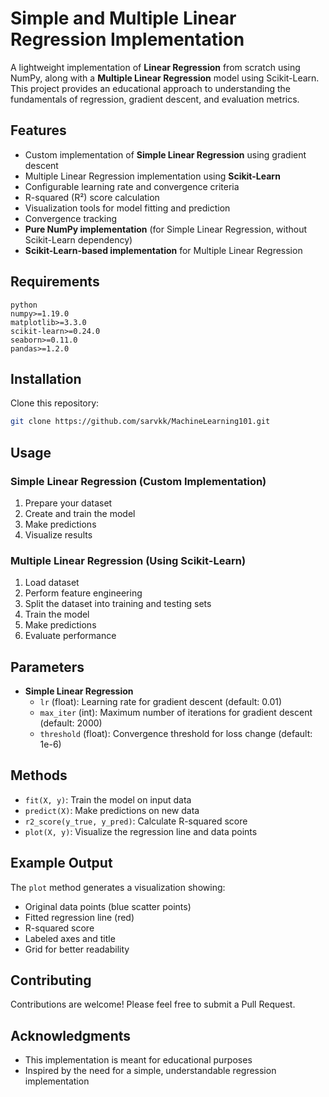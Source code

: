 # Simple and Multiple Linear Regression Implementation

A lightweight implementation of **Linear Regression** from scratch using NumPy, along with a **Multiple Linear Regression** model using Scikit-Learn. This project provides an educational approach to understanding the fundamentals of regression, gradient descent, and evaluation metrics.

## Features

- Custom implementation of **Simple Linear Regression** using gradient descent
- Multiple Linear Regression implementation using **Scikit-Learn**
- Configurable learning rate and convergence criteria
- R-squared (R²) score calculation
- Visualization tools for model fitting and prediction
- Convergence tracking
- **Pure NumPy implementation** (for Simple Linear Regression, without Scikit-Learn dependency)
- **Scikit-Learn-based implementation** for Multiple Linear Regression

## Requirements

```
python
numpy>=1.19.0
matplotlib>=3.3.0
scikit-learn>=0.24.0
seaborn>=0.11.0
pandas>=1.2.0
```

## Installation

Clone this repository:

```bash
git clone https://github.com/sarvkk/MachineLearning101.git

```

## Usage

### Simple Linear Regression (Custom Implementation)

1. Prepare your dataset
2. Create and train the model
3. Make predictions
4. Visualize results

### Multiple Linear Regression (Using Scikit-Learn)

1. Load dataset
2. Perform feature engineering
3. Split the dataset into training and testing sets
4. Train the model
5. Make predictions
6. Evaluate performance

## Parameters

- **Simple Linear Regression**
  - `lr` (float): Learning rate for gradient descent (default: 0.01)
  - `max_iter` (int): Maximum number of iterations for gradient descent (default: 2000)
  - `threshold` (float): Convergence threshold for loss change (default: 1e-6)

## Methods

- `fit(X, y)`: Train the model on input data
- `predict(X)`: Make predictions on new data
- `r2_score(y_true, y_pred)`: Calculate R-squared score
- `plot(X, y)`: Visualize the regression line and data points

## Example Output

The `plot` method generates a visualization showing:
- Original data points (blue scatter points)
- Fitted regression line (red)
- R-squared score
- Labeled axes and title
- Grid for better readability

## Contributing

Contributions are welcome! Please feel free to submit a Pull Request.

## Acknowledgments

- This implementation is meant for educational purposes
- Inspired by the need for a simple, understandable regression implementation

